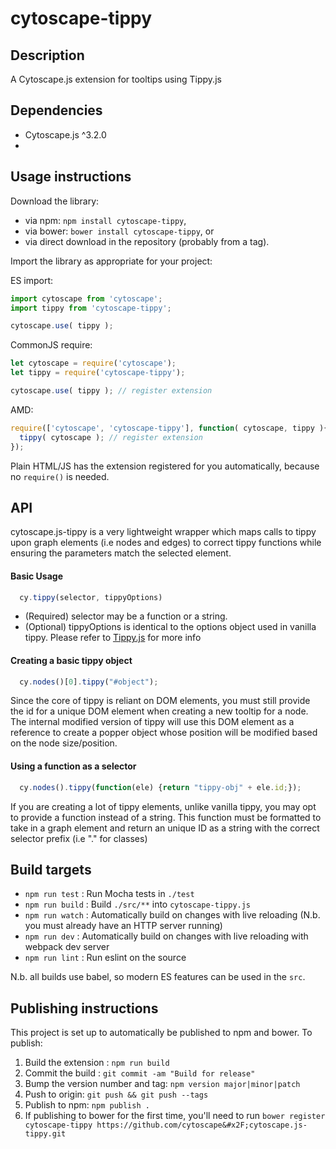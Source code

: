 cytoscape-tippy
================================================================================


## Description

A Cytoscape.js extension for tooltips using Tippy.js


## Dependencies

 * Cytoscape.js ^3.2.0
 * <List your dependencies here please>


## Usage instructions

Download the library:
 * via npm: `npm install cytoscape-tippy`,
 * via bower: `bower install cytoscape-tippy`, or
 * via direct download in the repository (probably from a tag).

Import the library as appropriate for your project:

ES import:

```js
import cytoscape from 'cytoscape';
import tippy from 'cytoscape-tippy';

cytoscape.use( tippy );
```

CommonJS require:

```js
let cytoscape = require('cytoscape');
let tippy = require('cytoscape-tippy');

cytoscape.use( tippy ); // register extension
```

AMD:

```js
require(['cytoscape', 'cytoscape-tippy'], function( cytoscape, tippy ){
  tippy( cytoscape ); // register extension
});
```

Plain HTML/JS has the extension registered for you automatically, because no `require()` is needed.


## API

cytoscape.js-tippy is a very lightweight wrapper which maps calls to tippy upon graph elements (i.e nodes and edges) to
correct tippy functions while ensuring the parameters match the selected element. 

#### Basic Usage

```js
  cy.tippy(selector, tippyOptions)
```

* (Required) selector may be a function or a string. 
* (Optional) tippyOptions is identical to the options object used in vanilla tippy. Please refer to [Tippy.js](https://atomiks.github.io/tippyjs/) for more info

#### Creating a basic tippy object

```js
  cy.nodes()[0].tippy("#object");
```

Since the core of tippy is reliant on DOM elements, you must still provide the id for a unique DOM element when creating a new tooltip for a node.
The internal modified version of tippy will use this DOM element as a reference to create a popper object whose position will be modified based on the node size/position. 

#### Using a function as a selector

```js 
  cy.nodes().tippy(function(ele) {return "tippy-obj" + ele.id;});
```

If you are creating a lot of tippy elements, unlike vanilla tippy, you may opt to provide a function instead of a string. This function must be formatted to take in a graph element and return an unique ID as a string with the correct selector prefix (i.e "." for classes) 


## Build targets

* `npm run test` : Run Mocha tests in `./test`
* `npm run build` : Build `./src/**` into `cytoscape-tippy.js`
* `npm run watch` : Automatically build on changes with live reloading (N.b. you must already have an HTTP server running)
* `npm run dev` : Automatically build on changes with live reloading with webpack dev server
* `npm run lint` : Run eslint on the source

N.b. all builds use babel, so modern ES features can be used in the `src`.


## Publishing instructions

This project is set up to automatically be published to npm and bower.  To publish:

1. Build the extension : `npm run build`
1. Commit the build : `git commit -am "Build for release"`
1. Bump the version number and tag: `npm version major|minor|patch`
1. Push to origin: `git push && git push --tags`
1. Publish to npm: `npm publish .`
1. If publishing to bower for the first time, you'll need to run `bower register cytoscape-tippy https://github.com/cytoscape&#x2F;cytoscape.js-tippy.git`
